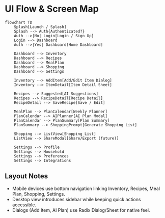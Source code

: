 # UI Flow & Screen Map

```mermaid
flowchart TD
    Splash[Launch / Splash]
    Splash --> Auth{Authenticated?}
    Auth -->|No| Login[Login / Sign Up]
    Login --> Dashboard
    Auth -->|Yes| Dashboard[Home Dashboard]

    Dashboard --> Inventory
    Dashboard --> Recipes
    Dashboard --> MealPlan
    Dashboard --> Shopping
    Dashboard --> Settings

    Inventory --> AddItem[Add/Edit Item Dialog]
    Inventory --> ItemDetail[Item Detail Sheet]

    Recipes --> Suggested[AI Suggestions]
    Recipes --> RecipeDetail[Recipe Detail]
    RecipeDetail --> SaveRecipe[Save / Edit]

    MealPlan --> PlanCalendar[Weekly Planner]
    PlanCalendar --> AIPlanner[AI Plan Modal]
    PlanCalendar --> PlanSummary[Plan Summary]
    PlanSummary --> ShoppingPrompt[Generate Shopping List]

    Shopping --> ListView[Shopping List]
    ListView --> ShareModal[Share/Export (future)]

    Settings --> Profile
    Settings --> Household
    Settings --> Preferences
    Settings --> Integrations
```

## Layout Notes
- Mobile devices use bottom navigation linking Inventory, Recipes, Meal Plan, Shopping, Settings.
- Desktop view introduces sidebar while keeping quick actions accessible.
- Dialogs (Add Item, AI Plan) use Radix Dialog/Sheet for native feel.
